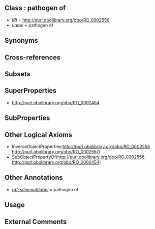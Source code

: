 
## Class : pathogen of

 * *IRI* = http://purl.obolibrary.org/obo/RO_0002556
 * *Label* = pathogen of

## Synonyms


## Cross-references


## Subsets


## SuperProperties

 * <http://purl.obolibrary.org/obo/RO_0002454>

## SubProperties


## Other Logical Axioms

 * InverseObjectProperties(<http://purl.obolibrary.org/obo/RO_0002556> <http://purl.obolibrary.org/obo/RO_0002557>)
 * SubObjectPropertyOf(<http://purl.obolibrary.org/obo/RO_0002556> <http://purl.obolibrary.org/obo/RO_0002454>)

## Other Annotations

 * *[rdf-schema#label](../../el/rdf-schema#label.md)* = pathogen of

## Usage


## External Comments

